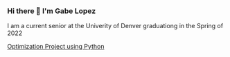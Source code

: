 ### Hi there 👋 I'm Gabe Lopez



I am a current senior at the Univerity of Denver graduationg in the Spring of 2022

[Optimization Project using Python](https://github.com/gabelopez2523/gabelopez2523/blob/main/Python%20Final%20Project.html)
